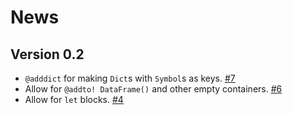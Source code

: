 # News

## Version 0.2

* `@adddict` for making `Dict`s with `Symbol`s as keys. [#7](https://github.com/pdeffebach/AddToField.jl/pull/7)
* Allow for `@addto! DataFrame()` and other empty containers. [#6](https://github.com/pdeffebach/AddToField.jl/pull/6)
* Allow for `let` blocks. [#4](https://github.com/pdeffebach/AddToField.jl/pull/4)